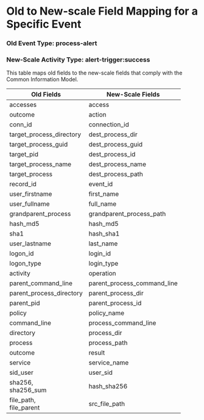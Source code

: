 Old to New-scale Field Mapping for a Specific Event
===================================================

### Old Event Type: process-alert
### New-Scale Activity Type: alert-trigger:success

This table maps old fields to the new-scale fields that comply with the Common Information Model.

| Old Fields                | New-Scale Fields            |
| ------------------------- | --------------------------- |
| accesses                  | access                      |
| outcome                   | action                      |
| conn_id                   | connection_id               |
| target_process_directory  | dest_process_dir            |
| target_process_guid       | dest_process_guid           |
| target_pid                | dest_process_id             |
| target_process_name       | dest_process_name           |
| target_process            | dest_process_path           |
| record_id                 | event_id                    |
| user_firstname            | first_name                  |
| user_fullname             | full_name                   |
| grandparent_process       | grandparent_process_path    |
| hash_md5                  | hash_md5                    |
| sha1                      | hash_sha1                   |
| user_lastname             | last_name                   |
| logon_id                  | login_id                    |
| logon_type                | login_type                  |
| activity                  | operation                   |
| parent_command_line       | parent_process_command_line |
| parent_process_directory  | parent_process_dir          |
| parent_pid                | parent_process_id           |
| policy                    | policy_name                 |
| command_line              | process_command_line        |
| directory                 | process_dir                 |
| process                   | process_path                |
| outcome                   | result                      |
| service                   | service_name                |
| sid_user                  | user_sid                    |
| sha256,<br>sha256_sum     | hash_sha256                 |
| file_path,<br>file_parent | src_file_path               |